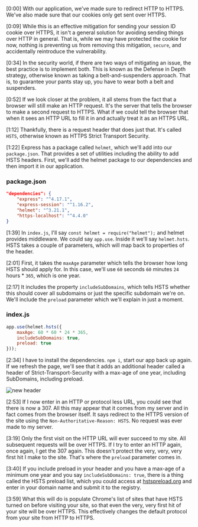 [0:00] With our application, we've made sure to redirect HTTP to HTTPS. We've also made sure that our cookies only get sent over HTTPS.

[0:09] While this is an effective mitigation for sending your session ID cookie over HTTPS, it isn't a general solution for avoiding sending things over HTTP in general. That is, while we may have protected the cookie for now, nothing is preventing us from removing this mitigation, `secure`, and accidentally reintroduce the vulnerability.

[0:34] In the security world, if there are two ways of mitigating an issue, the best practice is to implement both. This is known as the Defense in Depth strategy, otherwise known as taking a belt-and-suspenders approach. That is, to guarantee your pants stay up, you have to wear both a belt and suspenders.

[0:52] If we look closer at the problem, it all stems from the fact that a browser will still make an HTTP request. It's the server that tells the browser to make a second request to HTTPS. What if we could tell the browser that when it sees an HTTP URL to fill it in and actually treat it as an HTTPS URL.

[1:12] Thankfully, there is a request header that does just that. It's called `HSTS`, otherwise known as HTTPS Strict Transport Security.

[1:22] Express has a package called `helmet`, which we'll add into our `package.json`. That provides a set of utilities including the ability to add HSTS headers. First, we'll add the helmet package to our dependencies and then import it in our application.

### package.json
```json
"dependencies": {
    "express": "^4.17.1",
    "express-session": "^1.16.2",
    "helmet": "^3.21.1",
    "https-localhost": "^4.4.0"
}
```

[1:39] In `index.js`, I'll say `const helmet = require("helmet");` and helmet provides middleware. We could say `app.use`. Inside it we'll say `helmet.hsts`. HSTS takes a couple of parameters, which will map back to properties of the header.

[2:01] First, it takes the `maxAge` parameter which tells the browser how long HSTS should apply for. In this case, we'll use `60` seconds `60` minutes `24` hours * `365`, which is one year.

[2:17] It includes the property `includeSubDomains`, which tells HSTS whether this should cover all subdomains or just the specific subdomain we're on. We'll include the `preload` parameter which we'll explain in just a moment.

### index.js
```js
app.use(helmet.hsts({
    maxAge: 60 * 60 * 24 * 365,
    includeSubDomains: true,
    preload: true
}));
```

[2:34] I have to install the dependencies. `npm i`, start our app back up again. If we refresh the page, we'll see that it adds an additional header called a header of Strict-Transport-Security with a max-age of one year, including SubDomains, including preload.

![new header](https://res.cloudinary.com/dg3gyk0gu/image/upload/v1581384986/transcript-images/egghead-add-hsts-headers-to-express-apps-to-ensure-all-requests-are-secure-new-headder.png)

[2:53] If I now enter in an HTTP or protocol less URL, you could see that there is now a 307. All this may appear that it comes from my server and in fact comes from the browser itself. It says redirect to the HTTPS version of the site using the `Non-Authoritative-Reason: HSTS`. No request was ever made to my server.

[3:19] Only the first visit on the HTTP URL will ever succeed to my site. All subsequent requests will be over HTTPS. If I try to enter an HTTP again, once again, I get the 307 again. This doesn't protect the very, very, very first hit I make to the site. That's where the `preload` parameter comes in.

[3:40] If you include preload in your header and you have a max-age of a minimum one year and you say `includeSubDomains: true`, there is a thing called the HSTS preload list, which you could access at [hstspreload.org](https://hstspreload.org) and enter in your domain name and submit it to the registry.

[3:59] What this will do is populate Chrome's list of sites that have HSTS turned on before visiting your site, so that even the very, very first hit of your site will be over HTTPS. This effectively changes the default protocol from your site from HTTP to HTTPS.